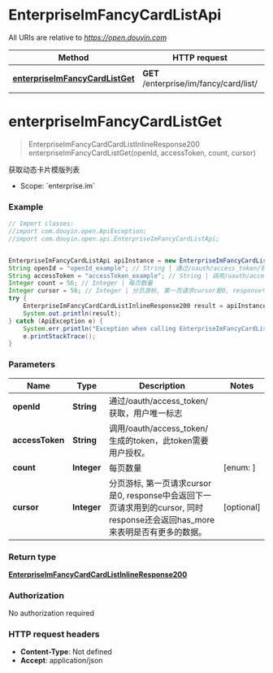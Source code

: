 # EnterpriseImFancyCardListApi

All URIs are relative to *https://open.douyin.com*

Method | HTTP request | Description
------------- | ------------- | -------------
[**enterpriseImFancyCardListGet**](EnterpriseImFancyCardListApi.md#enterpriseImFancyCardListGet) | **GET** /enterprise/im/fancy/card/list/ | 获取动态卡片模版列表

<a name="enterpriseImFancyCardListGet"></a>
# **enterpriseImFancyCardListGet**
> EnterpriseImFancyCardCardListInlineResponse200 enterpriseImFancyCardListGet(openId, accessToken, count, cursor)

获取动态卡片模版列表

* Scope: &#x60;enterprise.im&#x60; 

### Example
```java
// Import classes:
//import com.douyin.open.ApiException;
//import com.douyin.open.api.EnterpriseImFancyCardListApi;


EnterpriseImFancyCardListApi apiInstance = new EnterpriseImFancyCardListApi();
String openId = "openId_example"; // String | 通过/oauth/access_token/获取，用户唯一标志
String accessToken = "accessToken_example"; // String | 调用/oauth/access_token/生成的token，此token需要用户授权。
Integer count = 56; // Integer | 每页数量
Integer cursor = 56; // Integer | 分页游标, 第一页请求cursor是0, response中会返回下一页请求用到的cursor, 同时response还会返回has_more来表明是否有更多的数据。
try {
    EnterpriseImFancyCardCardListInlineResponse200 result = apiInstance.enterpriseImFancyCardListGet(openId, accessToken, count, cursor);
    System.out.println(result);
} catch (ApiException e) {
    System.err.println("Exception when calling EnterpriseImFancyCardListApi#enterpriseImFancyCardListGet");
    e.printStackTrace();
}
```

### Parameters

Name | Type | Description  | Notes
------------- | ------------- | ------------- | -------------
 **openId** | **String**| 通过/oauth/access_token/获取，用户唯一标志 |
 **accessToken** | **String**| 调用/oauth/access_token/生成的token，此token需要用户授权。 |
 **count** | **Integer**| 每页数量 | [enum: ]
 **cursor** | **Integer**| 分页游标, 第一页请求cursor是0, response中会返回下一页请求用到的cursor, 同时response还会返回has_more来表明是否有更多的数据。 | [optional]

### Return type

[**EnterpriseImFancyCardCardListInlineResponse200**](EnterpriseImFancyCardCardListInlineResponse200.md)

### Authorization

No authorization required

### HTTP request headers

 - **Content-Type**: Not defined
 - **Accept**: application/json

